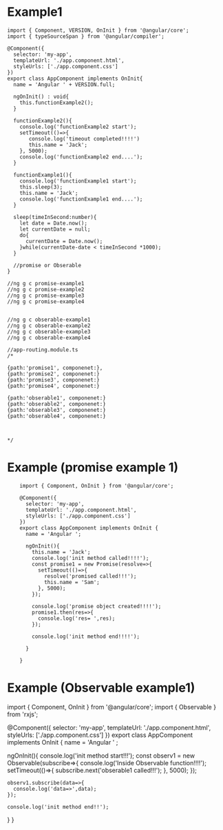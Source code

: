 # Example1
    import { Component, VERSION, OnInit } from '@angular/core';
    import { typeSourceSpan } from '@angular/compiler';

    @Component({
      selector: 'my-app',
      templateUrl: './app.component.html',
      styleUrls: ['./app.component.css']
    })
    export class AppComponent implements OnInit{
      name = 'Angular ' + VERSION.full;

      ngOnInit() : void{
        this.functionExample2();
      }

      functionExample2(){
        console.log('functionExample2 start');
        setTimeout(()=>{
           console.log('timeout completed!!!!')
           this.name = 'Jack';
        }, 5000);
        console.log('functionExample2 end....');
      }

      functionExample1(){
        console.log('functionExample1 start');
        this.sleep(3);
        this.name = 'Jack';
        console.log('functionExample1 end....');
      }

      sleep(timeInSecond:number){
        let date = Date.now();
        let currentDate = null;
        do{
          currentDate = Date.now();
        }while(currentDate-date < timeInSecond *1000);
      }

      //promise or Obserable
    }

    //ng g c promise-example1
    //ng g c promise-example2
    //ng g c promise-example3
    //ng g c promise-example4


    //ng g c obserable-example1
    //ng g c obserable-example2
    //ng g c obserable-example3
    //ng g c obserable-example4

    //app-routing.module.ts
    /*

    {path:'promise1', componenet:},
    {path:'promise2', componenet:}
    {path:'promise3', componenet:}
    {path:'promise4', componenet:}

    {path:'obserable1', componenet:}
    {path:'obserable2', componenet:}
    {path:'obserable3', componenet:}
    {path:'obserable4', componenet:}



    */
# Example (promise example 1)
        import { Component, OnInit } from '@angular/core';

        @Component({
          selector: 'my-app',
          templateUrl: './app.component.html',
          styleUrls: ['./app.component.css']
        })
        export class AppComponent implements OnInit {
          name = 'Angular ';

          ngOnInit(){
            this.name = 'Jack';
            console.log('init method called!!!!');
            const promise1 = new Promise(resolve=>{
              setTimeout(()=>{
                resolve('promised called!!!');
                this.name = 'Sam';
              }, 5000);
            });

            console.log('promise object created!!!!');
            promise1.then(res=>{
              console.log('res= ',res);
            });

            console.log('init method end!!!!');

          }

        }
        
# Example (Observable example1)
import { Component, OnInit } from '@angular/core';
import {  Observable } from 'rxjs';

@Component({
  selector: 'my-app',
  templateUrl: './app.component.html',
  styleUrls: ['./app.component.css']
})
export class AppComponent implements OnInit {
  name = 'Angular ' ;
  
  ngOnInit(){
    console.log('init method start!!!');
    const observ1 = new Observable(subscribe=>{
      console.log('Inside Observable function!!!!');
      setTimeout(()=>{
        subscribe.next('obserable1 called!!!');
      }, 5000);
    });
    
    observ1.subscribe(data=>{
      console.log('data=>',data);
    });
    
    console.log('init method end!!');
    
  }
}

